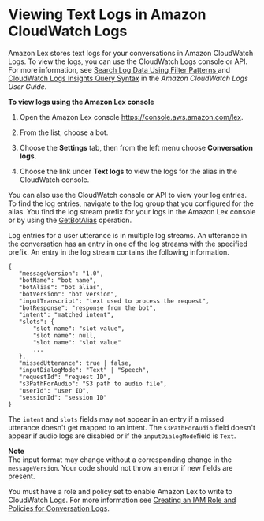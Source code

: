 # Viewing Text Logs in Amazon CloudWatch Logs<a name="conversation-logs-cw"></a>

Amazon Lex stores text logs for your conversations in Amazon CloudWatch Logs\. To view the logs, you can use the CloudWatch Logs console or API\. For more information, see [ Search Log Data Using Filter Patterns ](https://docs.aws.amazon.com/AmazonCloudWatch/latest/logs/SearchDataFilterPattern.html) and [CloudWatch Logs Insights Query Syntax](https://docs.aws.amazon.com/AmazonCloudWatch/latest/logs/CWL_QuerySyntax.html) in the *Amazon CloudWatch Logs User Guide*\.

**To view logs using the Amazon Lex console**

1. Open the Amazon Lex console [https://console\.aws\.amazon\.com/lex](https://console.aws.amazon.com/lex)\.

1. From the list, choose a bot\.

1. Choose the **Settings** tab, then from the left menu choose **Conversation logs**\.

1. Choose the link under **Text logs** to view the logs for the alias in the CloudWatch console\.

You can also use the CloudWatch console or API to view your log entries\. To find the log entries, navigate to the log group that you configured for the alias\. You find the log stream prefix for your logs in the Amazon Lex console or by using the [GetBotAlias](API_GetBotAlias.md) operation\. 

Log entries for a user utterance is in multiple log streams\. An utterance in the conversation has an entry in one of the log streams with the specified prefix\. An entry in the log stream contains the following information\.

```
{
   "messageVersion": "1.0",
   "botName": "bot name",
   "botAlias": "bot alias",
   "botVersion": "bot version",
   "inputTranscript": "text used to process the request",
   "botResponse": "response from the bot",
   "intent": "matched intent",
   "slots": {
       "slot name": "slot value",
       "slot name": null,
       "slot name": "slot value"
       ...
   },
   "missedUtterance": true | false,
   "inputDialogMode": "Text" | "Speech",
   "requestId": "request ID",
   "s3PathForAudio": "S3 path to audio file",
   "userId": "user ID",
   "sessionId": "session ID"
}
```

The `intent` and `slots` fields may not appear in an entry if a missed utterance doesn't get mapped to an intent\. The `s3PathForAudio` field doesn't appear if audio logs are disabled or if the `inputDialogMode`field is `Text`\.

**Note**  
The input format may change without a corresponding change in the `messageVersion`\. Your code should not throw an error if new fields are present\.

You must have a role and policy set to enable Amazon Lex to write to CloudWatch Logs\. For more information see [Creating an IAM Role and Policies for Conversation Logs](conversation-logs-role-and-policy.md)\.